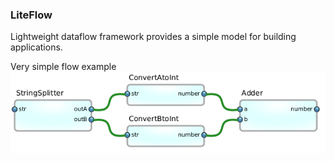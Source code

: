 ### LiteFlow
Lightweight dataflow framework provides a simple model for building applications.


Very simple flow example
![ExampleFlow](/docs/images/ConvertAddNumbersFlow.png)
